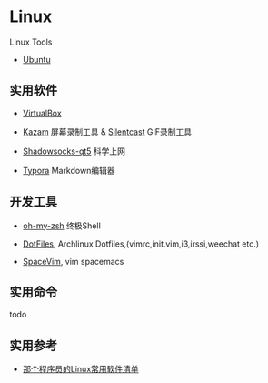 # Linux
Linux Tools

- [Ubuntu](http://www.ubuntu.com/download/)

## 实用软件

- [VirtualBox](https://www.virtualbox.org/)

- [Kazam](https://www.kazam.mobi/) 屏幕录制工具 & [Silentcast](https://github.com/colinkeenan/silentcast) GIF录制工具

- [Shadowsocks-qt5](https://github.com/shadowsocks/shadowsocks-qt5) 科学上网

- [Typora](https://www.typora.io/) Markdown编辑器


## 开发工具

- [oh-my-zsh](https://github.com/robbyrussell/oh-my-zsh) 终极Shell

- [DotFiles](https://github.com/wsdjeg/DotFiles),  Archlinux Dotfiles,(vimrc,init.vim,i3,irssi,weechat etc.)

- [SpaceVim](https://github.com/SpaceVim/SpaceVim),  vim spacemacs 

## 实用命令

todo

## 实用参考  

- [那个程序员的Linux常用软件清单](http://www.jianshu.com/p/ac6e13290698)





